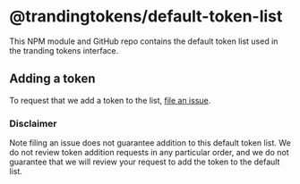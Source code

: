 # @trandingtokens/default-token-list

This NPM module and GitHub repo contains the default token list used in the tranding tokens interface.

## Adding a token

To request that we add a token to the list,
[file an issue](https://github.com/TrandingTokens/default-token-list/issues/new?assignees=&labels=token+request&template=token-request.md&title=Add+%7BTOKEN_SYMBOL%7D%3A+%7BTOKEN_NAME%7D).

### Disclaimer

Note filing an issue does not guarantee addition to this default token list.
We do not review token addition requests in any particular order, and we do not
guarantee that we will review your request to add the token to the default list.
